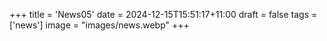 +++
title = 'News05'
date = 2024-12-15T15:51:17+11:00
draft = false
tags = ['news']
image = "images/news.webp"
+++
